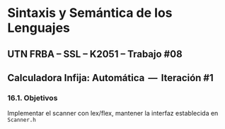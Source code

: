 # Sintaxis y Semántica de los Lenguajes

## UTN FRBA – SSL – K2051 – Trabajo #08

## Calculadora Infija: Automática  —  Iteración #1

### 16.1. Objetivos

Implementar el scanner con lex/flex, mantener la interfaz establecida en `Scanner.h`